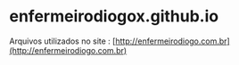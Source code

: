 # enfermeirodiogox.github.io

Arquivos utilizados no site : [http://enfermeirodiogo.com.br](http://enfermeirodiogo.com.br)

